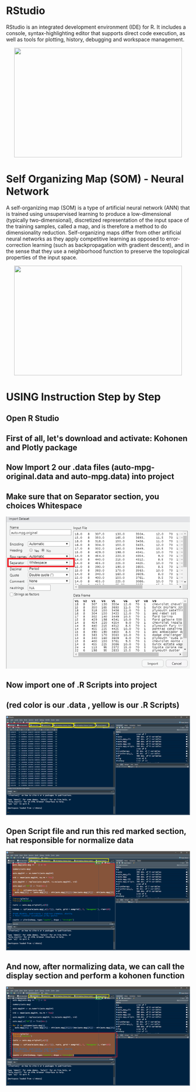 # RStudio
RStudio is an integrated development environment (IDE) for R. It includes a console, syntax-highlighting editor that supports direct code execution, as well as tools for plotting, history, debugging and workspace management.

<p align="center">
    <img width="460" height="300" src="https://rc2e.com/images_v2/ricons.png">
</p>


# Self Organizing Map (SOM) - Neural Network
A self-organizing map (SOM) is a type of artificial neural network (ANN) that is trained using
unsupervised learning to produce a low-dimensional (typically two-dimensional), discretized representation 
of the input space of the training samples, called a map, and is therefore a method to do dimensionality reduction. 
Self-organizing maps differ from other artificial neural networks as they apply competitive learning as opposed to
error-correction learning (such as backpropagation with gradient descent), and in the sense that they use a neighborhood
function to preserve the topological properties of the input space.

<p align="center">
    <img width="460" height="300" src="https://www.mathworks.com/matlabcentral/mlc-downloads/downloads/submissions/46481/versions/1/screenshot.jpg">
</p>

#  USING Instruction Step by Step
 
## Open R Studio

## First of all, let's download and activate: Kohonen and Plotly package
 
## Now Import 2 our .data files (auto-mpg-original.data and auto-mpg.data) into project

## Make sure that on Separator section, you choices Whitespace 

<p align="center">
    <img src="Steps/Importing.png">
</p>

## Now import one of .R Scripts into project
## (red color is our .data , yellow is our .R Scripts)

<p align="center">
    <img src="Steps/1-Open.png">
</p>

## Open Script file and run this red marked section, hat responsible for normalize data

<p align="center">
    <img src="Steps/2-Run-Script.png">
</p>

## And now, after normalizing data, we can call the display section and perform a kohonen function

<p align="center">
    <img src="Steps/3-Run-Script-.png">
</p>


